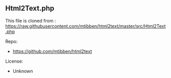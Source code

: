 ## Html2Text.php

This file is cloned from : https://raw.githubusercontent.com/mtibben/html2text/master/src/Html2Text.php

Repo:

* https://github.com/mtibben/html2text

License:

* Unknown